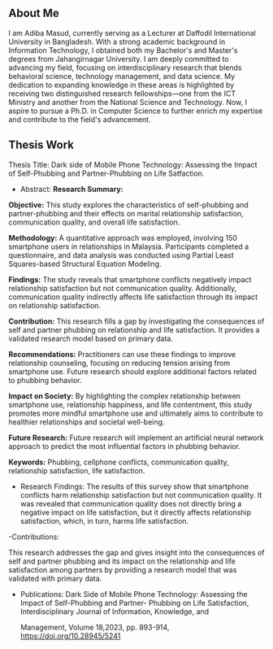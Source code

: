 ## About Me

I am Adiba Masud, currently serving as a Lecturer at Daffodil International University in Bangladesh. With a strong academic background in Information Technology, I obtained both my Bachelor's and Master's degrees from Jahangirnagar University. I am deeply committed to advancing my field, focusing on interdisciplinary research that blends behavioral science, technology management, and data science. My dedication to expanding knowledge in these areas is highlighted by receiving two distinguished research fellowships—one from the ICT Ministry and another from the National Science and Technology. Now, I aspire to pursue a Ph.D. in Computer Science to further enrich my expertise and contribute to the field's advancement.

## Thesis Work

Thesis Title: Dark side of Mobile Phone Technology: Assessing the Impact of Self-Phubbing and Partner-Phubbing on Life Satfaction.

- Abstract:
**Research Summary:**

**Objective:** This study explores the characteristics of self-phubbing and partner-phubbing and their effects on marital relationship satisfaction, communication quality, and overall life satisfaction.

**Methodology:** A quantitative approach was employed, involving 150 smartphone users in relationships in Malaysia. Participants completed a questionnaire, and data analysis was conducted using Partial Least Squares-based Structural Equation Modeling.

**Findings:** The study reveals that smartphone conflicts negatively impact relationship satisfaction but not communication quality. Additionally, communication quality indirectly affects life satisfaction through its impact on relationship satisfaction.

**Contribution:** This research fills a gap by investigating the consequences of self and partner phubbing on relationship and life satisfaction. It provides a validated research model based on primary data.

**Recommendations:** Practitioners can use these findings to improve relationship counseling, focusing on reducing tension arising from smartphone use. Future research should explore additional factors related to phubbing behavior.

**Impact on Society:** By highlighting the complex relationship between smartphone use, relationship happiness, and life contentment, this study promotes more mindful smartphone use and ultimately aims to contribute to healthier relationships and societal well-being.

**Future Research:** Future research will implement an artificial neural network approach to predict the most influential factors in phubbing behavior.

**Keywords:** Phubbing, cellphone conflicts, communication quality, relationship satisfaction, life satisfaction.


- Research Findings: The results of this survey show that smartphone conflicts harm relationship satisfaction but not communication quality. It was revealed that communication quality does not directly bring a negative    impact on life satisfaction, but it directly affects relationship satisfaction, which, in turn, harms life satisfaction.



-Contributions:

This research addresses the gap and gives insight into the consequences of self and partner phubbing and its impact on the relationship and life satisfaction among partners by providing a research model that was validated with primary data.



- Publications: Dark Side of Mobile Phone Technology: Assessing the Impact of Self-Phubbing and Partner-
  Phubbing on Life Satisfaction, Interdisciplinary Journal of Information, Knowledge, and

  Management, Volume 18,2023, pp. 893-914, https://doi.org/10.28945/5241
